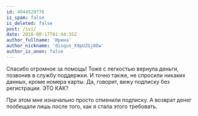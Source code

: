```yaml
---
id: 4044529776
is_spam: false
is_deleted: false
post: /ivi/
date: 2018-08-17T01:44:55Z
author_fullname: 'Ирина'
author_nickname: 'disqus_X9pUZGj8Dw'
author_is_anon: false
---
```


<p>Спасибо огромное за помощь! Тоже с легкостью вернула деньги, позвонив в службу поддержки. И точно также, не спросили никаких данных, кроме номера карты. Да, говорит, вижу подписку без регистрации. ЭТО КАК?</p><p>При этом мне изначально просто отменили подписку. А возврат денег пообещали лишь после того, как я стала этого требовать.</p>
